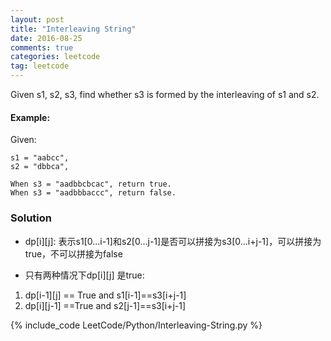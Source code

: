 ```yaml
---
layout: post
title: "Interleaving String"
date: 2016-08-25
comments: true
categories: leetcode
tag: leetcode
---
```



Given s1, s2, s3, find whether s3 is formed by the interleaving of s1 and s2.

#### Example:
Given:
```
s1 = "aabcc",
s2 = "dbbca",

When s3 = "aadbbcbcac", return true.
When s3 = "aadbbbaccc", return false.

```

<!--more-->
### Solution
* dp[i][j]: 表示s1[0...i-1]和s2[0...j-1]是否可以拼接为s3[0...i+j-1]，可以拼接为true，不可以拼接为false

* 只有两种情况下dp[i][j] 是true:
1. dp[i-1][j] == True and s1[i-1]==s3[i+j-1]
2. dp[i][j-1] ==True and s2[j-1]==s3[i+j-1]

{% include_code LeetCode/Python/Interleaving-String.py %}
